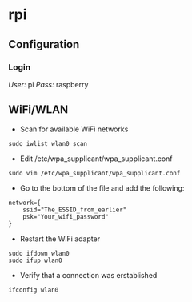 # rpi

## Configuration

### Login

*User:* pi
*Pass:* raspberry

## WiFi/WLAN

* Scan for available WiFi networks
```
sudo iwlist wlan0 scan
```

* Edit /etc/wpa\_supplicant/wpa\_supplicant.conf
```
sudo vim /etc/wpa_supplicant/wpa_supplicant.conf
```

* Go to the bottom of the file and add the following:
```
network={
    ssid="The_ESSID_from_earlier"
    psk="Your_wifi_password"
}
```

* Restart the WiFi adapter
```
sudo ifdown wlan0
sudo ifup wlan0
```

* Verify that a connection was erstablished
```
ifconfig wlan0
```

